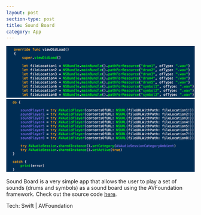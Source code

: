 ```yaml
---
layout: post
section-type: post
title: Sound Board
category: App
---
```


<img style="border:none" src="/img/soundboard2.png">

<img style="border:none" src="/img/soundboard3.png">

Sound Board is a very simple app that allows the user to play a set of sounds (drums and symbols) as a sound board using the AVFoundation framework. Check out the source code [here](https://github.com/SamuelShaw/SoundBoard).

 Tech:
Swift | AVFoundation
